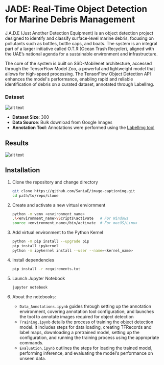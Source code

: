# JADE: Real-Time Object Detection for Marine Debris Management 

J.A.D.E (Just Another Detection Equipment) is an object detection project designed to identify and classify surface-level marine debris, focusing on pollutants such as bottles, bottle caps, and boats. The system is an integral part of a larger initiative called O.T.R (Ocean Trash Recycler), aligned with the UAE’s national agenda for a sustainable environment and infrastructure. 

The core of the system is built on SSD-Mobilenet architecture, accessed through the TensorFlow Model Zoo, a powerful and lightweight model that allows for high-speed processing. The TensorFlow Object Detection API enhances the model's performance, enabling rapid and reliable identification of debris on a curated dataset, annotated through LabelImg. 

### Dataset 

![alt text](image-2.png)

- **Dataset Size**: 300
- **Data Source**: Bulk download from Google Images
- **Annotation Tool**: Annotations were performed using the [LabelImg tool](https://github.com/HumanSignal/labelImg)

## Results
![alt text](image-3.png)

## Installation 

1. Clone the repository and change directory

    ```bash
    git clone https://github.com/SaniaE/image-captioning.git
    cd path/to/repo/clone
    ```
2. Create and activate a new virtual enviornment

    ```bash
    python -m venv <environment_name>
    .\<environment_name>\Scripts\activate   # For Windows
    source <environment_name>/bin/activate  # For macOS/Linux
    ```
3. Add virtual environment to the Python Kernel 

    ```bash
    python -m pip install --upgrade pip 
    pip install ipykernel 
    python -m ipykernel install --user --name=<kernel_name>
    ```
4. Install dependencies

    ```bash
    pip install -r requirements.txt
    ```
5. Launch Jupyter Notebook 

    ```bash
    jupyter notebook
    
6. About the notebooks:
    - `Data_Annotations.ipynb` guides through setting up the annotation environment, covering annotation tool configuration, and launches the tool to annotate images required for object detection
    - `Training.ipynb` details the process of training the object detection model. It includes steps for data loading, creating TFRecords and label maps, downloading a pretrained model, setting up the configuration, and running the training process using the appropriate commands. 
    - `Evaluation.ipynb` outlines the steps for loading the trained model, performing inference, and evaluating the model's performance on unseen data.